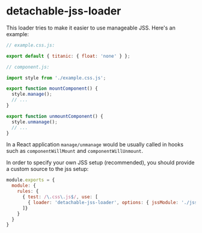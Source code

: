 # detachable-jss-loader

This loader tries to make it easier to use manageable JSS. Here's an example:

```javascript
// example.css.js:

export default { titanic: { float: 'none' } };

// component.js:

import style from './example.css.js';

export function mountComponent() {
  style.manage();
  // ...
}

export function unmountComponent() {
  style.unmanage();
  // ...
}
```

In a React application `manage/unmanage` would be usually called in hooks such as
`componentWillMount` and `componentWillUnmount`.

In order to specify your own JSS setup (recommended), you should provide a custom source to
the jss setup:

```javascript
module.exports = {
  module: {
    rules: {
      { test: /\.css\.js$/, use: [
        { loader: 'detachable-jss-loader', options: { jssModule: './jss-setup.js' } },
      ]}
    }
  }
}
```
